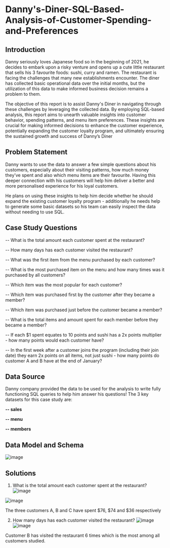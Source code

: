 # Danny's-Diner-SQL-Based-Analysis-of-Customer-Spending-and-Preferences


## Introduction


Danny seriously loves Japanese food so in the beginning of 2021, he decides to embark upon a risky venture and opens up a cute little restaurant that sells his 3 favourite foods: sushi, curry and ramen. The restaurant is facing the challenges that many new establishments encounter. The diner has collected basic operational data over the initial months, but the utilization of this data to make informed business decision remains a problem to them.

The objective of this report is to assist Danny's Diner in navigating through these challenges by leveraging the collected data. By employing SQL-based analysis, this report aims to unearth valuable insights into customer behavior, spending patterns, and menu item preferences. These insights are crucial for making informed decisions to enhance the customer experience, potentially expanding the customer loyalty program, and ultimately ensuring the sustained growth and success of Danny’s Diner


## Problem Statement

Danny wants to use the data to answer a few simple questions about his customers, especially about their visiting patterns, how much money they’ve spent and also which menu items are their favourite. Having this deeper connection with his customers will help him deliver a better and more personalised experience for his loyal customers.

He plans on using these insights to help him decide whether he should expand the existing customer loyalty program - additionally he needs help to generate some basic datasets so his team can easily inspect the data without needing to use SQL.


## Case Study Questions

-- What is the total amount each customer spent at the restaurant?

-- How many days has each customer visited the restaurant?

-- What was the first item from the menu purchased by each customer?

-- What is the most purchased item on the menu and how many times was it purchased by all customers?

-- Which item was the most popular for each customer?

-- Which item was purchased first by the customer after they became a member?

-- Which item was purchased just before the customer became a member?

-- What is the total items and amount spent for each member before they became a member?

-- If each $1 spent equates to 10 points and sushi has a 2x points multiplier - how many points would each customer have?

-- In the first week after a customer joins the program (including their join date) they earn 2x points on all items, not just sushi - how many points do customer A and B have at the end of January?

## Data Source

Danny company provided the data to be used for the analysis to write fully functioning SQL queries to help him answer his questions!
The 3 key datasets for this case study are:

**-- sales**

**-- menu**

**-- members**

## Data Model and Schema
![image](https://github.com/Taofik06/Danny-s-Diner-SQL-Based-Analysis-of-Customer-Spending-and-Preferences/assets/123642327/fad94450-03c1-4c63-8598-208e7c7f46ed)

## Solutions
1. What is the total amount each customer spent at the restaurant?
![image](https://github.com/Taofik06/Danny-s-Diner-SQL-Based-Analysis-of-Customer-Spending-and-Preferences/assets/123642327/8a2f960f-3112-41f9-9d12-737c8b7905b8)

![image](https://github.com/Taofik06/Danny-s-Diner-SQL-Based-Analysis-of-Customer-Spending-and-Preferences/assets/123642327/3d7d8db5-0b34-4b4b-be45-8a04dd4631e7)

The three customers A, B and C have spent $76, $74 and $36 respectively

2. How many days has each customer visited the restaurant?
   ![image](https://github.com/Taofik06/Danny-s-Diner-SQL-Based-Analysis-of-Customer-Spending-and-Preferences/assets/123642327/dcf84375-f0a0-425e-bfb7-8ae39cb3c039)
![image](https://github.com/Taofik06/Danny-s-Diner-SQL-Based-Analysis-of-Customer-Spending-and-Preferences/assets/123642327/5ecba840-5418-41fe-81d4-dd3c17044053)

Customer B has visited the restaurant 6 times which is the most among all customers studied. 

